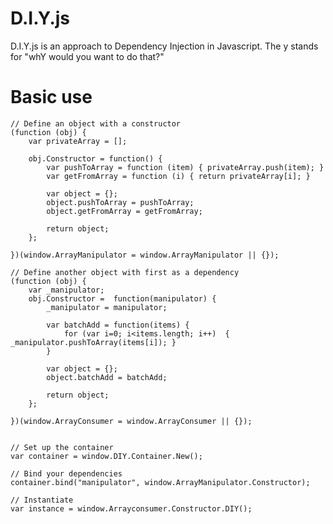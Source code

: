 D.I.Y.js
========

D.I.Y.js is an approach to Dependency Injection in Javascript. The y stands for "whY would you want to do that?"

Basic use
=========

	// Define an object with a constructor
	(function (obj) {
		var privateArray = [];
		
		obj.Constructor = function() {
			var pushToArray = function (item) { privateArray.push(item); }
			var getFromArray = function (i) { return privateArray[i]; }

			var object = {};
			object.pushToArray = pushToArray;
			object.getFromArray = getFromArray;
			
			return object;
		};	
		
	})(window.ArrayManipulator = window.ArrayManipulator || {});

	// Define another object with first as a dependency
	(function (obj) {		
		var _manipulator;		
		obj.Constructor =  function(manipulator) {
			_manipulator = manipulator;

			var batchAdd = function(items) {
				for (var i=0; i<items.length; i++)	{ _manipulator.pushToArray(items[i]); }
			}
						
			var object = {};
			object.batchAdd = batchAdd;
			
			return object;
		};
		
	})(window.ArrayConsumer = window.ArrayConsumer || {});


	// Set up the container
	var container = window.DIY.Container.New();

	// Bind your dependencies
	container.bind("manipulator", window.ArrayManipulator.Constructor);
	
	// Instantiate
	var instance = window.Arrayconsumer.Constructor.DIY();
	

